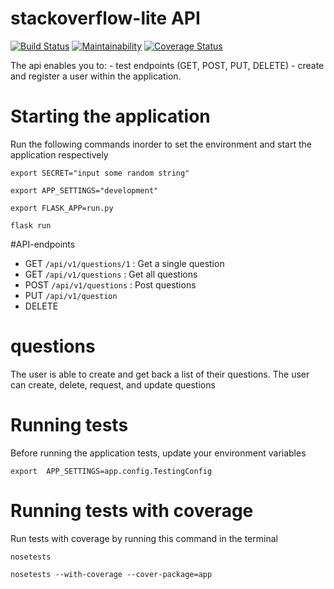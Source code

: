 # stackoverflow-lite API


[![Build Status](https://travis-ci.com/MRichardN/stackoverflow_lite_api.svg?branch=develop)](https://travis-ci.com/MRichardN/stackoverflow_lite_api)
[![Maintainability](https://api.codeclimate.com/v1/badges/e8e354303b4f111a8781/maintainability)](https://codeclimate.com/github/MRichardN/stackoverflow_lite_api/maintainability)
[![Coverage Status](https://coveralls.io/repos/github/MRichardN/stackoverflow_lite_api/badge.svg?branch=develop)](https://coveralls.io/github/MRichardN/stackoverflow_lite_api?branch=develop)

The api enables you to:
            - test endpoints (GET, POST, PUT, DELETE)
            - create and register a user within the application.




# Starting the application
Run the following commands inorder to set the environment and start the application respectively
```
export SECRET="input some random string"

export APP_SETTINGS="development"

export FLASK_APP=run.py

flask run
```
#API-endpoints
* GET `/api/v1/questions/1` : Get a single question
* GET `/api/v1/questions` : Get all questions
* POST `/api/v1/questions` : Post questions
* PUT `/api/v1/question` 
* DELETE


# questions
The user is  able to create and get back a list of their questions.
The user can create, delete, request, and update questions


# Running tests
Before running the application tests, update your environment variables
```
export  APP_SETTINGS=app.config.TestingConfig

```


# Running tests with coverage
Run tests with coverage by running this command in the terminal
```
nosetests 

nosetests --with-coverage --cover-package=app
```